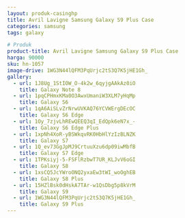```yaml
---
layout: produk-casinghp
title: Avril Lavigne Samsung Galaxy S9 Plus Case
categories: samsung
tags: galaxy

# Produk
product-title: Avril Lavigne Samsung Galaxy S9 Plus Case
harga: 90000
sku: hn-1057
image-drive: 1WG3N44lQFM3PqUrjc2tS3Q7K5jHE1Gh_
gallery:
  - url: 1J8Ug_1StIOW_O-4k2w_6qyjgAAkAz0iO
    title: Galaxy Note 8
  - url: 1pqCPHmxKMa0O3AwxUmaniW3XLM7yHqMp
    title: Galaxy S6
  - url: 1qA6AiSLvZrNrwUVKAQ76YCVWErgDEcOC
    title: Galaxy S6 Edge
  - url: 1Oy_7zjvLhREwQEEQ3qI_EdQpk6eN7x_-
    title: Galaxy S6 Edge Plus
  - url: 1xpNh4XoR-yBSWkqvRK0HbHlYzIzBLNZK
    title: Galaxy S7
  - url: 1Q_ev73GgJpMJ9CrtuuXzu6dp09iwMbfB
    title: Galaxy S7 Edge
  - url: 1TPKsiyj-5-FSFlRzbwT7UR_KLJvV6oGI
    title: Galaxy S8
  - url: 1xsCQ5JcYWroONQ2yxaEw3tWI_woOghEB
    title: Galaxy S8 Plus
  - url: 15HZlBsk0dHskA7TAr-w1QsDbg5p8kVrM
    title: Galaxy S9
  - url: 1WG3N44lQFM3PqUrjc2tS3Q7K5jHE1Gh_
    title: Galaxy S9 Plus
---
```

